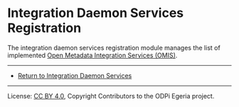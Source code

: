 <!-- SPDX-License-Identifier: CC-BY-4.0 -->
<!-- Copyright Contributors to the ODPi Egeria project. -->

# Integration Daemon Services Registration

The integration daemon services registration module manages the list of implemented
[Open Metadata Integration Services (OMIS)](../../../integration-services).

----

* [Return to Integration Daemon Services](..)

----
License: [CC BY 4.0](https://creativecommons.org/licenses/by/4.0/),
Copyright Contributors to the ODPi Egeria project.